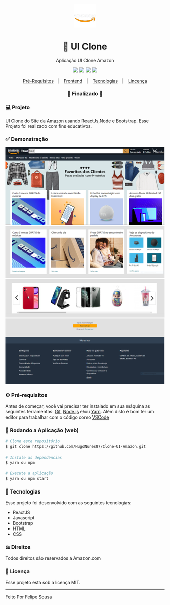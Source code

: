 <h4 align="center">
  <img src="https://github.com/Lipessousa/CloneUI-Amazonaz/blob/main/public/github/logo-amazonaz.png" alt="logo" height="75"/>
</h4>

<h1 align="center">
    🛒 UI Clone 
</h1>

<p align="center">Aplicação UI Clone Amazon</p>

<p align="center">
  <img src="https://img.shields.io/badge/react%20version-16.8.0-informational"/>
  <img src="https://img.shields.io/badge/next%20version-latest-important" />
  <img src="https://img.shields.io/badge/last%20commit-february-blue" />
  <img src="https://img.shields.io/badge/license-MIT-success"/>
</p>

<p align="center">
  <a href="#-pré-requisitos">Pré-Requisitos</a>&nbsp;&nbsp;&nbsp;|&nbsp;&nbsp;&nbsp;
  <a href="#-rodando-a-aplicação-web">Frontend</a>&nbsp;&nbsp;&nbsp;|&nbsp;&nbsp;&nbsp;
  <a href="#-tecnologias">Tecnologias</a>&nbsp;&nbsp;&nbsp;|&nbsp;&nbsp;&nbsp;
  <a href="#-licença">Lincença</a>
</p>

<h3 align="center"> 
🚧  Finalizado  🚧
</h3>

### 💻 Projeto

UI Clone do Site da Amazon usando ReactJs,Node e Bootstrap. Esse Projeto foi realizado com fins educativos.

### ✅ Demonstração
<img src="https://github.com/HugoNunes87/Clone-UI-Amazon/blob/main/public/github/Home.png" />
<img src="https://github.com/HugoNunes87/Clone-UI-Amazon/blob/main/public/github/cards.png" />
<img src="https://github.com/HugoNunes87/Clone-UI-Amazon/blob/main/public/github/carousel.png" />
<img src="https://github.com/HugoNunes87/Clone-UI-Amazon/blob/main/public/github/Footer.png" />

### ⚙ Pré-requisitos

Antes de começar, você vai precisar ter instalado em sua máquina as seguintes ferramentas:
[Git](https://git-scm.com), [Node.js](https://nodejs.org/en/) e/ou [Yarn](https://yarnpkg.com/). 
Além disto é bom ter um editor para trabalhar com o código como [VSCode](https://code.visualstudio.com/)

### 📗 Rodando a Aplicação (web)

```bash
# Clone este repositório
$ git clone https://github.com/HugoNunes87/Clone-UI-Amazon.git

# Instale as dependências
$ yarn ou npm

# Execute a aplicação
$ yarn ou npm start
```

### 🚀 Tecnologias

Esse projeto foi desenvolvido com as seguintes tecnologias:

- ReactJS
- Javascript
- Bootstrap
- HTML
- CSS

### ⚖ Direitos

Todos direitos são reservados a Amazon.com 

### 📝 Licença

Esse projeto está sob a licença MIT.

<hr/>

Feito Por Felipe Sousa
